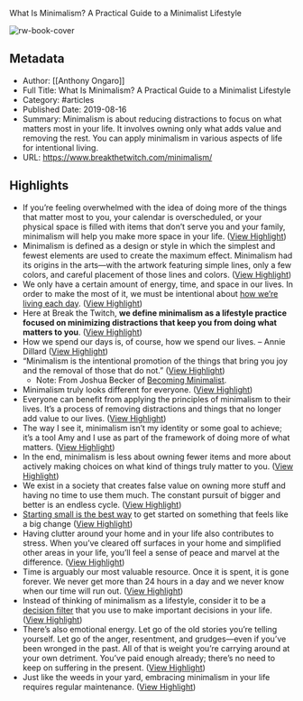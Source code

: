 What Is Minimalism? A Practical Guide to a Minimalist Lifestyle

![rw-book-cover](https://www.breakthetwitch.com/wp-content/uploads/2019/08/What-Is-Minimalism-Pin.jpg)

## Metadata
- Author: [[Anthony Ongaro]]
- Full Title: What Is Minimalism? A Practical Guide to a Minimalist Lifestyle
- Category: #articles
- Published Date: 2019-08-16
- Summary: Minimalism is about reducing distractions to focus on what matters most in your life. It involves owning only what adds value and removing the rest. You can apply minimalism in various aspects of life for intentional living.
- URL: https://www.breakthetwitch.com/minimalism/

## Highlights
- If you’re feeling overwhelmed with the idea of doing more of the things that matter most to you, your calendar is overscheduled, or your physical space is filled with items that don’t serve you and your family, minimalism will help you make more space in your life. ([View Highlight](https://read.readwise.io/read/01hwvxv1qh04k4pwev6qp9nbfs))
- Minimalism is defined as a design or style in which the simplest and fewest elements are used to create the maximum effect. Minimalism had its origins in the arts—with the artwork featuring simple lines, only a few colors, and careful placement of those lines and colors. ([View Highlight](https://read.readwise.io/read/01hwvxwe8bw3fvbhwrcbwpn533))
- We only have a certain amount of energy, time, and space in our lives. In order to make the most of it, we must be intentional about [how we’re living each day](https://www.breakthetwitch.com/how-we-spend-our-days/). ([View Highlight](https://read.readwise.io/read/01hwvxxnaz8kqwzygvqqgf75wf))
- Here at Break the Twitch, **we define minimalism as a lifestyle practice focused on minimizing distractions that keep you from doing what matters to you**. ([View Highlight](https://read.readwise.io/read/01hwvxwm15xn4tx76jktz4wced))
- How we spend our days is, of course, how we spend our lives.
  – Annie Dillard ([View Highlight](https://read.readwise.io/read/01hwvxy4gzkzp8rnxx706tsa41))
- “Minimalism is the intentional promotion of the things that bring you joy and the removal of those that do not.” ([View Highlight](https://read.readwise.io/read/01hwvxzm77y3h8e8cr4bpxzf9d))
    - Note: From Joshua Becker of [Becoming Minimalist](https://www.becomingminimalist.com/).
- Minimalism truly looks different for everyone. ([View Highlight](https://read.readwise.io/read/01hwvy35hv9deewtcdn4c981sa))
- Everyone can benefit from applying the principles of minimalism to their lives. It’s a process of removing distractions and things that no longer add value to our lives. ([View Highlight](https://read.readwise.io/read/01hwvy4r9swm2sva3satf25c93))
- The way I see it, minimalism isn’t my identity or some goal to achieve; it’s a tool Amy and I use as part of the framework of doing more of what matters. ([View Highlight](https://read.readwise.io/read/01hwvy6bqmd0xyv4qvax54yfg2))
- In the end, minimalism is less about owning fewer items and more about actively making choices on what kind of things truly matter to you. ([View Highlight](https://read.readwise.io/read/01hwvy6v5bb04nm8pw1164dn5w))
- We exist in a society that creates false value on owning more stuff and having no time to use them much. The constant pursuit of bigger and better is an endless cycle. ([View Highlight](https://read.readwise.io/read/01hwvy7w5m131473h52tk8d5tq))
- [Starting small is the best way](https://www.breakthetwitch.com/small-change-massive-results/) to get started on something that feels like a big change ([View Highlight](https://read.readwise.io/read/01hwvy9qe1sxztqb0cphrxnwma))
- Having clutter around your home and in your life also contributes to stress. When you’ve cleared off surfaces in your home and simplified other areas in your life, you’ll feel a sense of peace and marvel at the difference. ([View Highlight](https://read.readwise.io/read/01hwvyfyy5f55qsry5rye4pq3f))
- Time is arguably our most valuable resource. Once it is spent, it is gone forever. We never get more than 24 hours in a day and we never know when our time will run out. ([View Highlight](https://read.readwise.io/read/01hwvygcfa7hmcaj9nrkb6dz71))
- Instead of thinking of minimalism as a lifestyle, consider it to be a [decision filter](https://www.breakthetwitch.com/decision-filter/) that you use to make important decisions in your life. ([View Highlight](https://read.readwise.io/read/01hwvyksfx2bf1zk0ydjt6wq8j))
- There’s also emotional energy. Let go of the old stories you’re telling yourself. Let go of the anger, resentment, and grudges—even if you’ve been wronged in the past. All of that is weight you’re carrying around at your own detriment. You’ve paid enough already; there’s no need to keep on suffering in the present. ([View Highlight](https://read.readwise.io/read/01hwvytvf9qa5dx1qw05jz31yj))
- Just like the weeds in your yard, embracing minimalism in your life requires regular maintenance. ([View Highlight](https://read.readwise.io/read/01hwvyxcan2dfb293xx98y0t4v))
